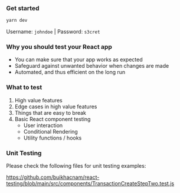 ### Get started

```bash
yarn dev
```
Username: `johndoe` | Password: `s3cret`


### Why you should test your React app

- You can make sure that your app works as expected
- Safeguard against unwanted behavior when changes are made
- Automated, and thus efficient on the long run

### What to test
1. High value features
2. Edge cases in high value features
3. Things that are easy to break
4. Basic React component testing
	- User interaction
	- Conditional Rendering
	- Utility functions / hooks



### Unit Testing

Please check the following files for unit testing examples:

https://github.com/buikhacnam/react-testing/blob/main/src/components/TransactionCreateStepTwo.test.js

